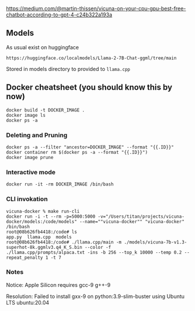 https://medium.com/@martin-thissen/vicuna-on-your-cpu-gpu-best-free-chatbot-according-to-gpt-4-c24b322a193a

## Models
As usual exist on huggingface

```https://huggingface.co/localmodels/Llama-2-7B-Chat-ggml/tree/main```

Stored in models directory to provided to ```llama.cpp```

## Docker cheatsheet (you should know this by now)

```
docker build -t DOCKER_IMAGE . 
docker image ls
docker ps -a
```

### Deleting and Pruning
 
```
docker ps -a --filter "ancestor=DOCKER_IMAGE" --format "{{.ID}}" 
docker container rm $(docker ps -a --format "{{.ID}}")
docker image prune
```
 
### Interactive mode

```
docker run -it -rm DOCKER_IMAGE /bin/bash
```

### CLI invokation

```
vicuna-docker % make run-cli
docker run -i -t --rm -p=5000:5000 -v="/Users/titan/projects/vicuna-docker/models:/code/models" --name=""vicuna-docker"" "vicuna-docker" /bin/bash
root@08b626fb4418:/code# ls
app.py  llama.cpp  models
root@08b626fb4418:/code# ./llama.cpp/main -m ./models/vicuna-7b-v1.3-superhot-8k.ggmlv3.q4_K_S.bin --color -f ./llama.cpp/prompts/alpaca.txt -ins -b 256 --top_k 10000 --temp 0.2 --repeat_penalty 1 -t 7
```

### Notes

Notice: Apple Silicon requires gcc-9 g++-9 

Resolution: Failed to install gxx-9 on python:3.9-slim-buster using Ubuntu LTS ubuntu:20.04
